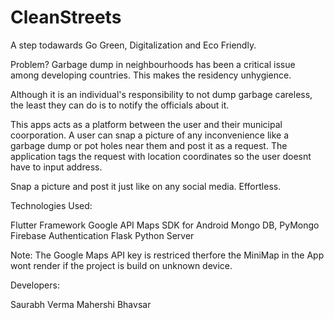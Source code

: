 # CleanStreets

A step todawards Go Green, Digitalization and Eco Friendly.

Problem?
Garbage dump in neighbourhoods has been a critical issue among developing countries. This makes the residency unhygience.

Although it is an individual's responsibility to not dump garbage careless, the least they can do is to notify the officials about it.

This apps acts as a platform between the user and their municipal coorporation.
A user can snap a picture of any inconvenience like a garbage dump or pot holes near them and post it as a request. The application tags the request with location coordinates so the user doesnt have to input address.

Snap a picture and post it just like on any social media. Effortless.


Technologies Used:

Flutter Framework
Google API Maps SDK for Android
Mongo DB, PyMongo
Firebase Authentication
Flask Python Server

Note:
The Google Maps API key is restriced therfore the MiniMap in the App wont render if the project is build on unknown device.


Developers:

Saurabh Verma
Mahershi Bhavsar
